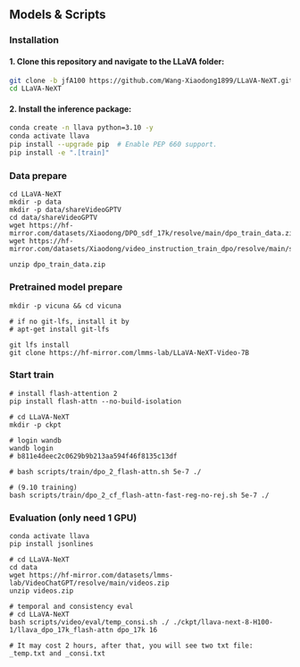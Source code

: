 ## Models & Scripts

### Installation

#### 1. **Clone this repository and navigate to the LLaVA folder:**
```bash
git clone -b jfA100 https://github.com/Wang-Xiaodong1899/LLaVA-NeXT.git
cd LLaVA-NeXT
```

#### 2. **Install the inference package:**
```bash
conda create -n llava python=3.10 -y
conda activate llava
pip install --upgrade pip  # Enable PEP 660 support.
pip install -e ".[train]"
```

### Data prepare
```
cd LLaVA-NeXT
mkdir -p data
mkdir -p data/shareVideoGPTV
cd data/shareVideoGPTV
wget https://hf-mirror.com/datasets/Xiaodong/DPO_sdf_17k/resolve/main/dpo_train_data.zip
wget https://hf-mirror.com/datasets/Xiaodong/video_instruction_train_dpo/resolve/main/sft_dpo_17k.jsonl

unzip dpo_train_data.zip
```

### Pretrained model prepare
```
mkdir -p vicuna && cd vicuna

# if no git-lfs, install it by
# apt-get install git-lfs

git lfs install
git clone https://hf-mirror.com/lmms-lab/LLaVA-NeXT-Video-7B
```

### Start train
```
# install flash-attention 2
pip install flash-attn --no-build-isolation

# cd LLaVA-NeXT
mkdir -p ckpt

# login wandb
wandb login
# b811e4deec2c0629b9b213aa594f46f8135c13df

# bash scripts/train/dpo_2_flash-attn.sh 5e-7 ./

# (9.10 training)
bash scripts/train/dpo_2_cf_flash-attn-fast-reg-no-rej.sh 5e-7 ./

```

### **Evaluation (only need 1 GPU)**
```
conda activate llava
pip install jsonlines

# cd LLaVA-NeXT
cd data
wget https://hf-mirror.com/datasets/lmms-lab/VideoChatGPT/resolve/main/videos.zip
unzip videos.zip

# temporal and consistency eval
# cd LLaVA-NeXT
bash scripts/video/eval/temp_consi.sh ./ ./ckpt/llava-next-8-H100-1/llava_dpo_17k_flash-attn dpo_17k 16

# It may cost 2 hours, after that, you will see two txt file: _temp.txt and _consi.txt

```